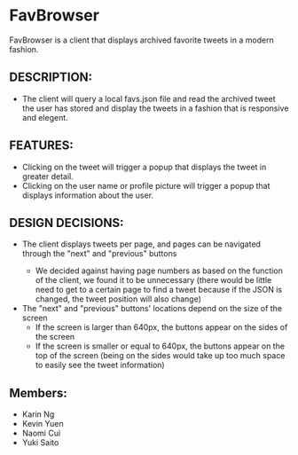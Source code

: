 FavBrowser
===================
FavBrowser is a client that displays archived favorite tweets in a modern fashion.


DESCRIPTION:
---------------
* The client will query a local favs.json file and read the archived tweet the user has stored and display the tweets in a fashion that is responsive and elegent.


FEATURES:
---------------
* Clicking on the tweet will trigger a popup that displays the tweet in greater detail.
* Clicking on the user name or profile picture will trigger a popup that displays information about the user.


DESIGN DECISIONS:
---------------
* The client displays <x> tweets per page, and pages can be navigated through the "next" and "previous" buttons
	- We decided against having page numbers as based on the function of the client, we found it to be unnecessary (there would be little need to get to a certain page to find a tweet because if the JSON is changed, the tweet position will also change)
* The "next" and "previous" buttons' locations depend on the size of the screen
	- If the screen is larger than 640px, the buttons appear on the sides of the screen
	- If the screen is smaller or equal to 640px, the buttons appear on the top of the screen (being on the sides would take up too much space to easily see the tweet information)


Members:
----------
* Karin Ng
* Kevin Yuen
* Naomi Cui
* Yuki Saito
